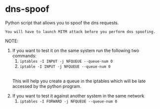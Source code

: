 # dns-spoof
Python script that allows you to spoof the dns requests.

`You will have to launch MITM attack before you perform dns spoofing.`

NOTE:
<br />
1) If you want to test it on the same system run the following two commands:
   1) ```iptables -I INPUT -j NFQUEUE --queue-num 0```
   2) ```iptable -I INPUT -j NFQUEUE --queue-num 0```
   <br/>
   <p>This will help you create a queue in the iptables which will be late accessed by the python program.</p>
2) If you want to test it against another system in the same network
   1) ```iptables -I FORWARD -j NFQUEUE --queue-num 0```